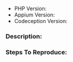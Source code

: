 <!--
Please use this issue tracker only for reporting bugs.
-->

- PHP Version:
- Appium Version:
- Codeception Version:

### Description:


### Steps To Reproduce: